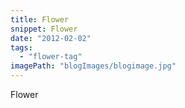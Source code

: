 ```yaml
---
title: Flower
snippet: Flower
date: "2012-02-02"
tags:
  - "flower-tag"
imagePath: "blogImages/blogimage.jpg"
---
```



Flower